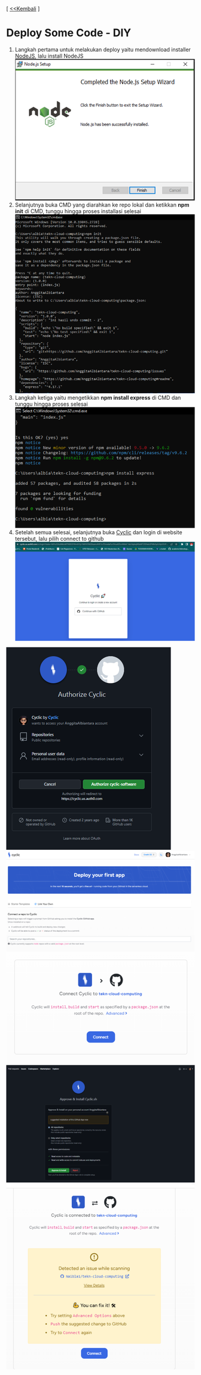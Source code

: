[ [<<Kembali](README.md) ]
# Deploy Some Code - DIY
1. Langkah pertama untuk melakukan deploy yaitu mendownload installer [NodeJS](https://nodejs.org/en/download), lalu install NodeJS
![gb7](https://github.com/AnggitaAlbiantara/tekn-cloud-computing/blob/6a22f97c283822748d860f7ad068116e13faafdd/minggu-03/tug7.PNG)
2. Selanjutnya buka CMD yang diarahkan ke repo lokal dan ketikkan **npm init** di CMD, tunggu hingga proses installasi selesai
![gb8](https://github.com/AnggitaAlbiantara/tekn-cloud-computing/blob/6a22f97c283822748d860f7ad068116e13faafdd/minggu-03/tug8.PNG)
3. Langkah ketiga yaitu mengetikkan **npm install express** di CMD dan tunggu hingga proses selesai
![gb9](https://github.com/AnggitaAlbiantara/tekn-cloud-computing/blob/6a22f97c283822748d860f7ad068116e13faafdd/minggu-03/tug8_1.PNG)
4. Setelah semua selesai, selanjutnya buka [Cyclic](https://cyclic.sh/) dan login di website tersebut, lalu pilih connect to github
![gb1](https://github.com/AnggitaAlbiantara/tekn-cloud-computing/blob/6a22f97c283822748d860f7ad068116e13faafdd/minggu-03/tug1.PNG)

![gb2](https://github.com/AnggitaAlbiantara/tekn-cloud-computing/blob/6a22f97c283822748d860f7ad068116e13faafdd/minggu-03/tug2.PNG)
![gb3](https://github.com/AnggitaAlbiantara/tekn-cloud-computing/blob/6a22f97c283822748d860f7ad068116e13faafdd/minggu-03/tug3.PNG)
![gb4](https://github.com/AnggitaAlbiantara/tekn-cloud-computing/blob/6a22f97c283822748d860f7ad068116e13faafdd/minggu-03/tug4.PNG)
![gb5](https://github.com/AnggitaAlbiantara/tekn-cloud-computing/blob/6a22f97c283822748d860f7ad068116e13faafdd/minggu-03/tug5.PNG)
![gb6](https://github.com/AnggitaAlbiantara/tekn-cloud-computing/blob/6a22f97c283822748d860f7ad068116e13faafdd/minggu-03/tug6.PNG)



